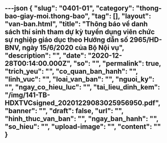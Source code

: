 ---json
{
    "slug": "0401-01",
    "category": "thong-bao-giay-moi.thong-bao",
    "tag": [],
    "layout": "van-ban.html",
    "title": "Thông báo về danh sách thí sinh tham dự kỳ tuyển dụng viên chức sự nghiệp giáo dục theo Hướng dẫn số 2965/HD-BNV, ngày 15/6/2020 của Bộ Nội vụ",
    "description": "",
    "date": "2020-12-28T00:14:00.000Z",
    "so": "",
    "permalink": true,
    "trich_yeu": "",
    "co_quan_ban_hanh": "",
    "linh_vuc": "",
    "loai_van_ban": "",
    "nguoi_ky": "",
    "ngay_co_hieu_luc": "",
    "tai_lieu_dinh_kem": "/img/141-TB-HDXTVCsigned_20201229083025956950.pdf",
    "banner": "",
    "draft": false,
    "url": "",
    "hinh_thuc_van_ban": "",
    "ngay_ban_hanh": "",
    "so_hieu": "",
    "upload-image": "",
    "__content__": ""
}
---
